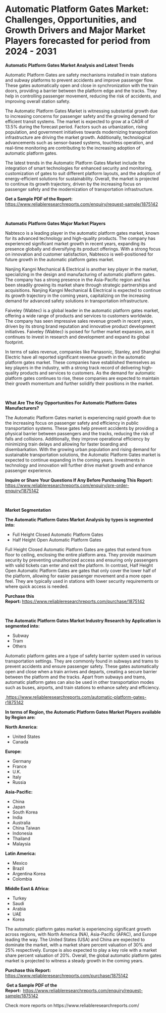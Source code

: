 <p><h1>Automatic Platform Gates Market: Challenges, Opportunities, and Growth Drivers and Major Market Players forecasted for period from 2024 - 2031</h1></p><p><strong>Automatic Platform Gates Market Analysis and Latest Trends</strong></p>
<p><p>Automatic Platform Gates are safety mechanisms installed in train stations and subway platforms to prevent accidents and improve passenger flow. These gates automatically open and close in synchronization with the train doors, providing a barrier between the platform edge and the tracks. They help in controlling passenger movement, reducing the risk of accidents, and improving overall station safety.</p><p>The Automatic Platform Gates Market is witnessing substantial growth due to increasing concerns for passenger safety and the growing demand for efficient transit systems. The market is expected to grow at a CAGR of 13.5% during the forecast period. Factors such as urbanization, rising population, and government initiatives towards modernizing transportation infrastructure are driving the market growth. Additionally, technological advancements such as sensor-based systems, touchless operation, and real-time monitoring are contributing to the increasing adoption of automatic platform gates.</p><p>The latest trends in the Automatic Platform Gates Market include the integration of smart technologies for enhanced security and monitoring, customization of gates to suit different platform layouts, and the adoption of energy-efficient solutions for sustainability. Overall, the market is projected to continue its growth trajectory, driven by the increasing focus on passenger safety and the modernization of transportation infrastructure.</p></p>
<p><strong>Get a Sample PDF of the Report:&nbsp;</strong> <a href="https://www.reliableresearchreports.com/enquiry/request-sample/1875142">https://www.reliableresearchreports.com/enquiry/request-sample/1875142</a></p>
<p>&nbsp;</p>
<p><strong>Automatic Platform Gates Major Market Players</strong></p>
<p><p>Nabtesco is a leading player in the automatic platform gates market, known for its advanced technology and high-quality products. The company has experienced significant market growth in recent years, expanding its presence globally and diversifying its product offerings. With a strong focus on innovation and customer satisfaction, Nabtesco is well-positioned for future growth in the automatic platform gates market.</p><p>Nanjing Kangni Mechanical & Electrical is another key player in the market, specializing in the design and manufacturing of automatic platform gates. The company has a strong presence in the Asia-Pacific region and has been steadily growing its market share through strategic partnerships and acquisitions. Nanjing Kangni Mechanical & Electrical is expected to continue its growth trajectory in the coming years, capitalizing on the increasing demand for advanced safety solutions in transportation infrastructure.</p><p>Faiveley (Wabtec) is a global leader in the automatic platform gates market, offering a wide range of products and services to customers worldwide. The company has seen impressive sales revenue growth in recent years, driven by its strong brand reputation and innovative product development initiatives. Faiveley (Wabtec) is poised for further market expansion, as it continues to invest in research and development and expand its global footprint.</p><p>In terms of sales revenue, companies like Panasonic, Stanley, and Shanghai Electric have all reported significant revenue growth in the automatic platform gates market. These companies have established themselves as key players in the industry, with a strong track record of delivering high-quality products and services to customers. As the demand for automatic platform gates continues to rise, these companies are expected to maintain their growth momentum and further solidify their positions in the market.</p></p>
<p>&nbsp;</p>
<p><strong>What Are The Key Opportunities For Automatic Platform Gates Manufacturers?</strong></p>
<p><p>The Automatic Platform Gates market is experiencing rapid growth due to the increasing focus on passenger safety and efficiency in public transportation systems. These gates help prevent accidents by providing a physical barrier between passengers and the tracks, reducing the risk of falls and collisions. Additionally, they improve operational efficiency by minimizing train delays and allowing for faster boarding and disembarkation. With the growing urban population and rising demand for sustainable transportation solutions, the Automatic Platform Gates market is expected to continue expanding in the coming years. Investments in technology and innovation will further drive market growth and enhance passenger experience.</p></p>
<p><strong>Inquire or Share Your Questions If Any Before Purchasing This Report:</strong> <a href="https://www.reliableresearchreports.com/enquiry/pre-order-enquiry/1875142">https://www.reliableresearchreports.com/enquiry/pre-order-enquiry/1875142</a></p>
<p>&nbsp;</p>
<p><strong>Market Segmentation</strong></p>
<p><strong>The Automatic Platform Gates Market Analysis by types is segmented into:</strong></p>
<p><ul><li>Full Height Closed Automatic Platform Gates</li><li>Half Height Open Automatic Platform Gates</li></ul></p>
<p><p>Full Height Closed Automatic Platform Gates are gates that extend from floor to ceiling, enclosing the entire platform area. They provide maximum security by preventing unauthorized access and ensuring only passengers with valid tickets can enter and exit the platform. In contrast, Half Height Open Automatic Platform Gates are gates that only cover the lower half of the platform, allowing for easier passenger movement and a more open feel. They are typically used in stations with lower security requirements or where quick access is needed.</p></p>
<p><strong>Purchase this Report:&nbsp;</strong><a href="https://www.reliableresearchreports.com/purchase/1875142">https://www.reliableresearchreports.com/purchase/1875142</a></p>
<p>&nbsp;</p>
<p><strong>The Automatic Platform Gates Market Industry Research by Application is segmented into:</strong></p>
<p><ul><li>Subway</li><li>Tram</li><li>Others</li></ul></p>
<p><p>Automatic platform gates are a type of safety barrier system used in various transportation settings. They are commonly found in subways and trams to prevent accidents and ensure passenger safety. These gates automatically open and close when a train arrives and departs, creating a secure barrier between the platform and the tracks. Apart from subways and trams, automatic platform gates can also be used in other transportation modes such as buses, airports, and train stations to enhance safety and efficiency.</p></p>
<p><a href="https://www.reliableresearchreports.com/automatic-platform-gates-r1875142">&nbsp;https://www.reliableresearchreports.com/automatic-platform-gates-r1875142</a></p>
<p><strong>In terms of Region, the Automatic Platform Gates Market Players available by Region are:</strong></p>
<p>
    <p> <strong> North America: </strong>
        <ul>
            <li>United States</li>
            <li>Canada</li>
        </ul>
        </p> 
    <p> <strong> Europe: </strong>
        <ul>
            <li>Germany</li>
            <li>France</li>
            <li>U.K.</li>
            <li>Italy</li>
            <li>Russia</li>
        </ul>
        </p> 
    <p> <strong> Asia-Pacific: </strong>
        <ul>
            <li>China</li>
            <li>Japan</li>
            <li>South Korea</li>
            <li>India</li>
            <li>Australia</li>
            <li>China Taiwan</li>
            <li>Indonesia</li>
            <li>Thailand</li>
            <li>Malaysia</li>
        </ul>
        </p> 
    <p> <strong> Latin America: </strong>
        <ul>
            <li>Mexico</li>
            <li>Brazil</li>
            <li>Argentina Korea</li>
            <li>Colombia</li>
        </ul>
        </p> 
    <p> <strong> Middle East & Africa: </strong>
        <ul>
            <li>Turkey</li>
            <li>Saudi</li>
            <li>Arabia</li>
            <li>UAE</li>
            <li>Korea</li>
        </ul>
    </p>
    </p>
<p><p>The automatic platform gates market is experiencing significant growth across regions, with North America (NA), Asia-Pacific (APAC), and Europe leading the way. The United States (USA) and China are expected to dominate the market, with a market share percent valuation of 30% and 25% respectively. Europe is also expected to play a key role with a market share percent valuation of 20%. Overall, the global automatic platform gates market is projected to witness a steady growth in the coming years.</p></p>
<p><strong>Purchase this Report: </strong><a href="https://www.reliableresearchreports.com/purchase/1875142">https://www.reliableresearchreports.com/purchase/1875142</a></p>
<p>&nbsp;<strong>Get a Sample PDF of the Report:&nbsp;&nbsp;</strong><a href="https://www.reliableresearchreports.com/enquiry/request-sample/1875142">https://www.reliableresearchreports.com/enquiry/request-sample/1875142</a></p>
<p><strong></strong></p>
<p>Check more reports on https://www.reliableresearchreports.com/</p>